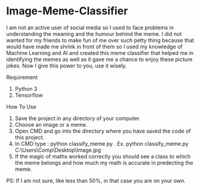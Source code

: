 # Image-Meme-Classifier

I am not an active user of social media so I used to face problems in understanding the meaning and the humour behind the meme. I did not wanted for my friends to make fun of me over such petty thing because that would have made me shrink in front of them so I used my knowledge of Machine Learning and AI and created this meme classifier that helped me in identifying the memes as well as it gave me a chance to enjoy these picture jokes. Now I give this power to you, use it wisely. 

Requirement
1. Python 3
2. Tensorflow

How To Use
1. Save the project in any directory of your computer.
2. Choose an image or a meme.
3. Open CMD and go into the directory where you have saved the code of this project.
4. In CMD type : python classify_meme.py <path of the image>. Ex. python classify_meme.py C:\Users\Comp\Desktop\Image.jpg
5. If the magic of maths worked correctly you should see a class to which the meme belongs and how much my math is accurate in predecting the meme.
  
  
  PS: If I am not sure, like less than 50%, in that case you are on your own.
